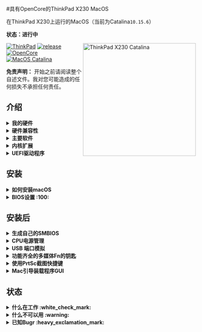 #具有OpenCore的ThinkPad X230 MacOS

在ThinkPad X230上运行的MacOS（当前为Catalina`10.15.6`）

**状态：进行中**

<img align="right" src="https://ftp.bmp.ovh/imgs/2020/10/afdccda005d2aed8.png" alt="ThinkPad X230 Catalina" width="300"/>

[![ThinkPad](https://img.shields.io/badge/ThinkPad-X230-blue.svg)](https://psref.lenovo.com/syspool/Sys/PDF/withdrawnbook/ThinkPad_X230.pdf) [![release](https://img.shields.io/badge/Download-latest-brightgreen.svg)](https://github.com/banhbaoxamlan/X230-Hackintosh/releases/latest) [![OpenCore](https://img.shields.io/badge/OpenCore-0.6.1-blue.svg)](https://github.com/acidanthera/OpenCorePkg/releases/latest) [![MacOS Catalina](https://img.shields.io/badge/macOS-10.15.6-brightgreen.svg)](https://www.apple.com/macos/catalina/)

**免责声明：**
开始之前请阅读整个自述文件。我对您可能造成的任何损失不承担任何责任。

## 介绍

<details>

<summary><strong>我的硬件</strong></summary>

| Specifications      | Detail                                      |
| :------------------ | :------------------------------------------ |
| Computer model      | Lenovo ThinkPad X230 (Type: 2325)           |
| Processor           | Intel Core i7-3520M (2C4T, 2.9/3.6Ghz, 4MB) |
| Memory              | Crucial 16GB DDR3L 1867MHz, dual-channel    |
| Hard Disk           | Crucial BX500 3D-NAND 240GB                 |
| Integrated Graphics | Intel HD Graphics 4000                      |
| Display             | 12.5" HD (1366x768) TN - B125XW01.V0        |
| Audio               | Realtek ALC3202 (Layout-id: `18`)           |
| Ethernet            | Intel 82579LM Gigabit Network Connection    |
| WIFI+BT             | AzureWave AW-CB160H (BCM94360HMB)           |
| Keyboard            | 6-row, multimedia Fn keys, LED backlight    |
| Dock                | ThinkPad UltraBase Series 3                 |

</details>

<details>

<summary><strong>硬件兼容性</strong></summary>

This EFI will suit any X230 regardless of CPU model, amount of RAM, display resolution, and internal storage.

  1. Optional custom CPU Power Management guide (see below post-install)
  1. Modified
      - 1440p display models should change `NVRAM>>Add>>7C436110-AB2A-4BBB-A880-FE41995C9F82>>UIScale`: 2
      - X220 7-row keyboard should use : `SSDT-X220-KBD.aml`

</details>

<details>

<summary><strong>主要软件</strong></summary>

| Component      | Version           |
| :------------- | :---------------- |
| MacOS Catalina | 10.15.6 (19G2021) |
| OpenCore       | 0.6.1             |

</details>

<details>

<summary><strong>内核扩展</strong></summary>

| Kext                | Version |
| :------------------ | :------ |
| AirportBrcmFixup    | 2.0.9   |
| AppleALC            | 1.5.2   |
| BrcmPatchRAM        | 2.5.4   |
| EFICheckDisabler    | 0.5.0   |
| IntelMausi          | 1.0.3   |
| Lilu                | 1.4.7   |
| USBPorts            |         |
| VirtualSMC          | 1.1.6   |
| VoodooPS2Controller | 2.1.6   |
| WhateverGreen       | 1.4.2   |

</details>

<details>

<summary><strong>UEFI驱动程序</strong></summary>

| Driver          | Version           |
| :-------------- | :---------------- |
| HfsPlus.efi     | OcBinaryData      |
| OpenRuntime.efi | OpenCorePkg 0.6.1 |

</details>


## 安装

<details>

<summary><strong>如何安装macOS</strong></summary>

要安装macOS，请遵循提供的指南 [Dortania](https://dortania.github.io/getting-started/)

有用的工具 [CorpNewt](https://github.com/corpnewt) 和 [headkaze](https://github.com/headkaze/Hackintool)

完整的EFI可在 [releases](https://github.com/banhbaoxamlan/X230-Hackintosh/releases/latest) 页

</details>

<details>

<summary><strong>BIOS设置 :100:</strong></summary>

提供了一种安装修改后的BIOS的简单方法 [here](https://github.com/n4ru/1vyrain/) (无需外部编程器).

| Main | Sub #1                                 | Sub #2 | Sub #3 | Setting |
| :------------ | :----------- | ------------- | ------------- | ------------- |
| Config | Network | Wake On Lan |  | Disabled |
|  | Serial ATA (SATA) | Mode |  | AHCI |
| Advanced | System Agent (SA) configuration | Graphics Configuration | DVMT Pre-Allocated | 128MB |
|  |  |  | DVMT Total Gfx Mem | MAX |
| Security | Security Chip |  |  | Disabled |
|  | Memory Protection | Execution Prevention |  | Enabled |
|  | Anti-Theft | Current Setting |  | Disabled |
|  |  | Computrace | Current Setting | Disabled |
|  | Secure Boot |  |  | Disabled |
| Startup | UEFI/Legacy Boot |  |  | UEFI Only |
|  |  | CSM Support |  | Disabled |

</details>

## 安装后

<details>

<summary><strong>生成自己的SMBIOS</strong></summary>

对于设置SMBIOS信息,使用[GenSMBIOS] (https://github.com/corpnewt/GenSMBIOS)

- GenSMBIOS运行,选择选项1下载MacSerial SMBIOS选项3和选择

  - MacBookPro10,2

- 打开 `Config.plist`,找到PlatformInfo > >通用

  - 复制 `Serial` 到 SystemSerialNumber.

  - 复制 `Board Serial` 到 MLB.

  - 复制 `SmUUID` 到 SystemUUID.

* *提醒,你想要一个无效的串行或有效的序列号,但那些没有在使用,你想拿回一个消息:“Purchase Date not Validated”* *(苹果序列号检查)(https://checkcoverage.apple.com/)

</details>

<details>

<summary><strong>CPU电源管理</strong></summary>

推荐额外的步骤来改善与优化电池寿命CPU电源管理:

- 打开终端,复制并粘贴以下命令:

  ```bash
  curl -o ~/ssdtPRGen.sh https://raw.githubusercontent.com/Piker-Alpha/ssdtPRGen.sh/master/ssdtPRGen.sh
  chmod +x ~/ssdtPRGen.sh
  ./ssdtPRGen.sh
  ```

- 一个定制的 `SSDT.aml` 将在目录 **/Users/yourusername/Library/ssdtPRGen**中


- 重命名为 `SSDT-PM.aml` ,复制到 **EFI/OC/ACPI/**

- 打开 `Config.plist`, 添加 `ACPI>>Add>>SSDT-PM.aml`

- 重启

</details>

<details>

<summary><strong>USB 端口模拟</strong></summary>

如果您使用的是不同的模型和kext从不为你工作。试一试:

- [USBMap](https://github.com/corpnewt/USBMap)

- [Hackintool](https://github.com/headkaze/Hackintool)

</details>

<details>

<summary><strong>功能齐全的多媒体Fn的钥匙</strong></summary>

- 下载并安装(ThinkpadAssistant) (https://github.com/MSzturc/ThinkpadAssistant/releases)
- 打开应用程序,检查“登录启动”选项

</details>

<details>

<summary><strong>使用PrtSc截图快捷键</strong></summary>

- 路径 `SystemPreferences > Keyboard > Shortcuts > Screenshots`
- 点击截图和记录选项键映射
- “敲击PrtSc”在你的键盘(应该是“F13”)

</details>

<details>  
<summary><strong>Mac引导装载程序GUI</strong></summary>

- 下载二进制资源(https://github.com/acidanthera/OcBinaryData)和(OpenCanopy.efi) (https://github.com/acidanthera/OpenCorePkg/releases)
- 复制 [Resources folder](https://github.com/acidanthera/OcBinaryData) 到 `EFI/OC`
- 添加 OpenCanopy.efi 到 `EFI/OC/Drivers`
- 添加这些改变到 `config.plist`:
    - `Misc >> Boot >> PickerMode`: `External`
    - `Misc >> Boot >> PickerAttributes`:`1`
    - `UEFI >> Drivers` 并添加 `OpenCanopy.efi`

</details>

## 状态

<details>
<summary><strong>什么在工作 :white_check_mark:</strong></summary>

- [x] 电池百分比
- [x] 蓝牙
- [x] 亮度
- [x] 相机
- [x] CPU电源管理
- [x] 码头支持“ThinkPad UltraSeries 3 '
- [x] 英特尔HD 4000 - [x] GPU图形QE / CI
- [x] 英特尔以太网
- [x] 键盘的数量和亮度快捷键
- [x] 睡眠/唤醒
- [x] 声音的耳机自动检测、静音、音量控制完全工作的
- [x] Touchpad的手指滑动作品的
- [x] 小红帽很完美。就像在Windows或Linux上一样
- [x]  eGPU  (由 [lese9855](https://github.com/lese9855) 已经证实 [#11](https://github.com/banhbaoxamlan/X230-Hackintosh/issues/11))

</details>

<details>

<summary><strong>什么不可以用 :warning:</strong></summary>

- [ ] 指纹阅读器
- [ ] VGA
- [ ] SD读卡器 (禁用`SSDT-SDC.aml`)

</details>

<details>

<summary><strong>已知Bugr :heavy_exclamation_mark:</strong></summary>

- [ ] 小红帽从睡眠中醒来后不工作

</details>

